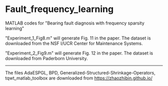 # Fault_frequency_learning
MATLAB codes for "Bearing fault diagnosis with frequency sparsity learning"

"Experiment_1_Fig8.m" will generate Fig. 11 in the paper. The dataset is downloaded from the NSF I/UCR Center for Maintenance Systems.

"Experiment_2_Fig9.m" will generate Fig. 12 in the paper. The dataset is downloaded from Paderborn University.


----
The files AdaESPGL, BPD, Generalized-Structured-Shrinkage-Operators, tqwt_matlab_toolbox are downloaded from https://zhaozhibin.github.io/
